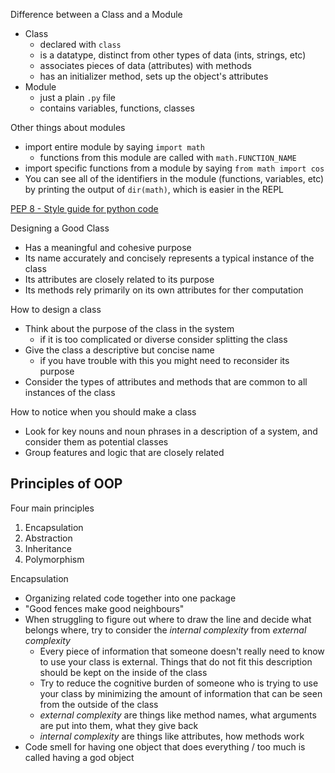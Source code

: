 Difference between a Class and a Module
- Class
	- declared with `class`
	- is a datatype, distinct from other types of data (ints, strings, etc)
	- associates pieces of data (attributes) with methods
	- has an initializer method, sets up the object's attributes
- Module
	- just a plain `.py` file
	- contains variables, functions, classes

Other things about modules
- import entire module by saying `import math`
	- functions from this module are called with `math.FUNCTION_NAME`
- import specific functions from a module by saying `from math import cos`
- You can see all of the identifiers in the module (functions, variables, etc) by printing the output of `dir(math)`, which is easier in the REPL

[PEP 8 - Style guide for python code](https://peps.python.org/pep-0008/)

Designing a Good Class
- Has a meaningful and cohesive purpose
- Its name accurately and concisely represents a typical instance of the class
- Its attributes are closely related to its purpose
- Its methods rely primarily on its own attributes for ther computation

How to design a class
- Think about the purpose of the class in the system
	- if it is too complicated or diverse consider splitting the class
- Give the class a descriptive but concise name
	- if you have trouble with this you might need to reconsider its purpose
- Consider the types of attributes and methods that are common to all instances of the class

How to notice when you should make a class
- Look for key nouns and noun phrases in a description of a system, and consider them as potential classes
- Group features and logic that are closely related

## Principles of OOP

Four main principles
1. Encapsulation
2. Abstraction
3. Inheritance
4. Polymorphism

Encapsulation
- Organizing related code together into one package
- "Good fences make good neighbours"
- When struggling to figure out where to draw the line and decide what belongs where, try to consider the *internal complexity* from *external complexity*
	- Every piece of information that someone doesn't really need to know to use your class is external. Things that do not fit this description should be kept on the inside of the class
	- Try to reduce the cognitive burden of someone who is trying to use your class by minimizing the amount of information that can be seen from the outside of the class
	- *external complexity* are things like method names, what arguments are put into them, what they give back
	- *internal complexity* are things like attributes, how methods work
- Code smell for having one object that does everything / too much is called having a god object